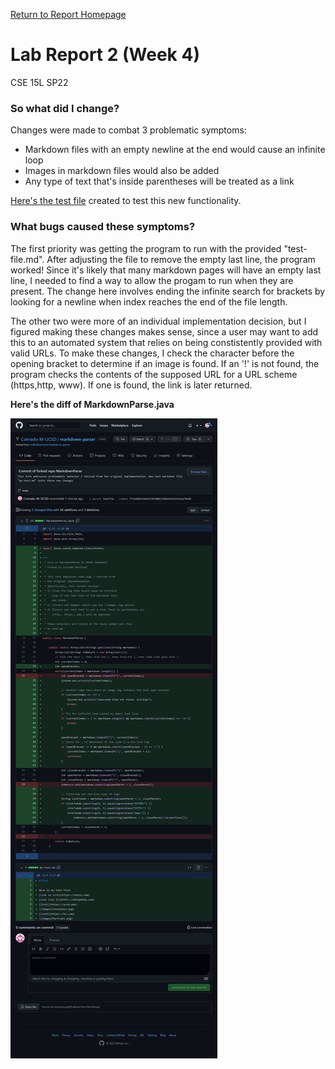 [Return to Report Homepage](https://conrado-m-ucsd.github.io/CSE15L-Lab-Reports/index.html)
# Lab Report 2 (Week 4) 
CSE 15L SP22

### So what did I change? 
Changes were made to combat 3 problematic symptoms:
- Markdown files with an empty newline at the end would cause an infinite loop
- Images in markdown files would also be added
- Any type of text that's inside parentheses will be treated as a link

[Here's the test file](https://github.com/Conrado-M-UCSD/markdown-parser/blob/main/test-file.md) created to test this new functionality.

### What bugs caused these symptoms?
The first priority was getting the program to run with the provided "test-file.md". After adjusting the file to remove the empty last line, the program worked! Since it's likely that many markdown pages will have an empty last line, I needed to find a way to allow the progam to run when they are present. The change here involves ending the infinite search for brackets by looking for a newline when index reaches the end of the file length. 

The other two were more of an individual implementation decision, but I figured making these changes makes sense, since a user may want to add this to an automated system that relies on being constistently provided with valid URLs. To make these changes, I check the character before the opening bracket to determine if an image is found. If an '!' is not found, the program checks the contents of the supposed URL for a URL scheme (https,http, www). If one is found, the link is later returned. 

**Here's the diff of MarkdownParse.java**

![Image](imgs/lab-report-2-fork-diff.png)
